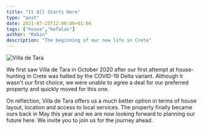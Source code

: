 ```yaml
---
title: "It All Starts Here"
type: "post"
date: 2021-07-25T12:00:00+01:00
tags: ["house","kefalas"]
author: "Robin"
description: "The beginning of our new life in Crete"
---
```


![Villa de Tara](/images/villadetara.png)

We first saw Villa de Tara in October 2020 after our first attempt at house-hunting in Crete was halted by the COVID-19 Delta variant. Although it wasn't our first choice, we were unable to agree a deal for our preferred property and quickly moved for this one.

On reflection, Villa de Tara offers us a much better option in terms of house layout, location and access to local services. The property finally became ours back in May this year and we are now looking forward to planning our future here. We invite you to join us for the journey ahead.

